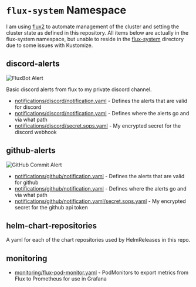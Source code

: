 # `flux-system` Namespace

I am using [flux2](https://github.com/fluxcd/flux2) to automate management of the cluster and setting the cluster state as defined in this repository. All items below are actually in the flux-system namespace, but unable to reside in the [flux-system](/flux-system) directory due to some issues with Kustomize.

## discord-alerts

![FluxBot Alert](https://i.imgur.com/XRnEra4.png)

Basic discord alerts from flux to my private discord channel.

* [notifications/discord/notification.yaml](notifications/discord/notification.yaml) - Defines the alerts that are valid for discord
* [notifications/discord/notification.yaml](notifications/discord/notification.yaml) - Defines where the alerts go and via what path
* [notifications/discord/secret.sops.yaml](notifications/discord/secret.sops.yaml) - My encrypted secret for the discord webhook

## github-alerts

![GitHub Commit Alert](https://i.imgur.com/06rhLWP.png)

* [notifications/github/notification.yaml](notifications/github/notification.yaml) - Defines the alerts that are valid for github
* [notifications/github/notification.yaml](notifications/github/notification.yaml) - Defines where the alerts go and via what path
* [notifications/github/notification.yaml/secret.sops.yaml](notifications/github/notification.yaml/secret.sops.yaml) - My encrypted secret for the github api token

## helm-chart-repositories

A yaml for each of the chart repositories used by HelmReleases in this repo.

## monitoring

* [monitoring/flux-pod-monitor.yaml](monitoring/pod-monitor.yaml) - PodMonitors to export metrics from Flux to Prometheus for use in Grafana
